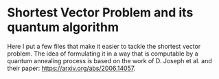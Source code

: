 # Shortest Vector Problem and its quantum algorithm

Here I put a few files that make it easier to tackle the shortest vector problem. The idea of formulating it in a way that is computable by a quantum annealing process is based on the work of D. Joseph et al. and their paper: https://arxiv.org/abs/2006.14057.
